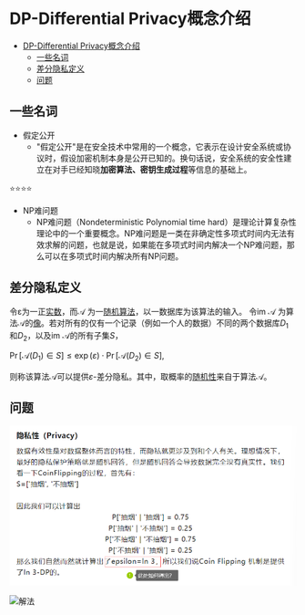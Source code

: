 # DP-Differential Privacy概念介绍

- [DP-Differential Privacy概念介绍](#dp-differential-privacy概念介绍)
  - [一些名词](#一些名词)
  - [差分隐私定义](#差分隐私定义)
  - [问题](#问题)

## 一些名词

- 假定公开
  - "假定公开"是在安全技术中常用的一个概念，它表示在设计安全系统或协议时，假设加密机制本身是公开已知的。换句话说，安全系统的安全性建立在对手已经知晓**加密算法、密钥生成过程**等信息的基础上。

⭐⭐⭐⭐

- NP难问题
  - NP难问题（Nondeterministic Polynomial time hard）是理论计算复杂性理论中的一个重要概念。NP难问题是一类在非确定性多项式时间内无法有效求解的问题，也就是说，如果能在多项式时间内解决一个NP难问题，那么可以在多项式时间内解决所有NP问题。

## 差分隐私定义

令ε为一正[实数](实数 "wikilink")，而$\mathcal{A}$
为一[随机算法](随机化算法 "wikilink")，以一数据库为该算法的输入。
令$\textrm{im}\ \mathcal{A}$
为算法$\mathcal{A}$的[像](像_(數學) "wikilink")。若对所有的仅有一个记录（例如一个人的数据）不同的两个数据库$D_1$和$D_2$，以及$\textrm{im}\ \mathcal{A}$的所有子集$S$，

$\Pr[\mathcal{A}(D_1) \in S] \leq \exp\left(\varepsilon\right) \cdot \Pr[\mathcal{A}(D_2) \in S],$

则称该算法$\mathcal{A}$可以提供$\varepsilon$-差分隐私。其中，取概率的[随机性](随机性 "wikilink")来自于算法$\mathcal{A}$。

## 问题

![example](https://raw.githubusercontent.com/Logible/Image/main/note_image/20230709171456.png)

![解法](https://s2.ax1x.com/2019/11/01/KTT9zQ.png)
